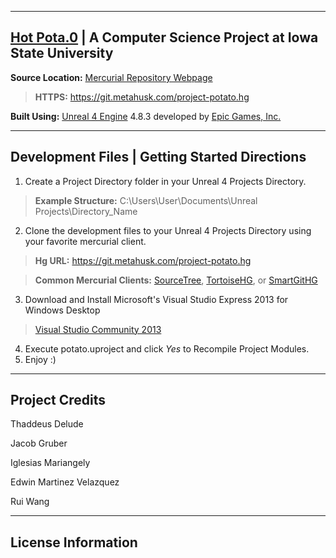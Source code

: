 --------------------------------------------
[Hot Pota.0](https://git.metahusk.com/project-potato.hg) | A Computer Science Project at Iowa State University
--------------------------------------------

**Source Location:** [Mercurial Repository Webpage](https://git.metahusk.com/project-potato.hg)

> **HTTPS:** https://git.metahusk.com/project-potato.hg

**Built Using:** [Unreal 4 Engine](http://www.unrealengine.com/what-is-unreal-engine-4) 4.8.3 developed by [Epic Games, Inc.](http://epicgames.com) 

--------------------------------------------
Development Files | Getting Started Directions
--------------------------------------------
1. Create a Project Directory folder in your Unreal 4 Projects Directory.
> **Example Structure:** C:\Users\User\Documents\Unreal Projects\Directory_Name

2. Clone the development files to your Unreal 4 Projects Directory using your favorite mercurial client.
>  **Hg URL:** https://git.metahusk.com/project-potato.hg

 > **Common Mercurial Clients:** [SourceTree](http://www.sourcetreeapp.com/), [TortoiseHG](http://tortoisehg.bitbucket.org/), or [SmartGitHG](http://www.syntevo.com/smartgit/)

3. Download and Install Microsoft's Visual Studio Express 2013 for Windows Desktop
>  [Visual Studio Community 2013](https://www.visualstudio.com/en-us/products/visual-studio-community-vs.aspx)

4. Execute potato.uproject and click _Yes_ to Recompile Project Modules.
5. Enjoy :)

--------------------------------------------
Project Credits
--------------------------------------------
Thaddeus Delude

Jacob Gruber

Iglesias Mariangely

Edwin Martinez Velazquez

Rui Wang

--------------------------------------------
License Information
--------------------------------------------

